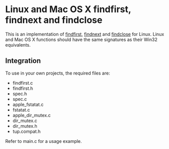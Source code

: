 # Linux and Mac OS X findfirst, findnext and findclose

This is an implementation of
[findfirst](http://msdn.microsoft.com/en-US/library/zyzxfzac.aspx),
[findnext](http://msdn.microsoft.com/en-US/library/6tkkkc1y.aspx) and
[findclose](http://msdn.microsoft.com/en-US/library/0165cecc.aspx) for Linux.
Linux and Mac OS X functions should have the same signatures as their Win32 equivalents.

## Integration

To use in your own projects, the required files are:

- findfirst.c
- findfirst.h
- spec.h
- spec.c
- apple_fstatat.c
- fstatat.c
- apple_dir_mutex.c
- dir_mutex.c
- dir_mutex.h
- tup.compat.h

Refer to main.c for a usage example.

